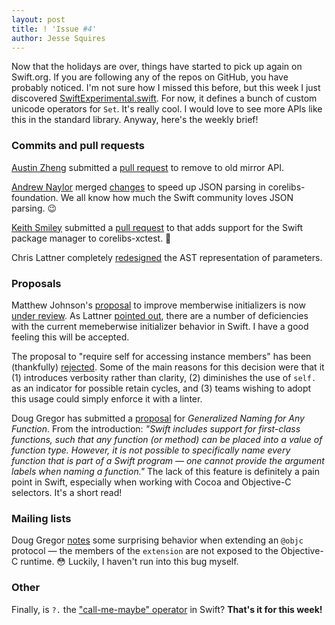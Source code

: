```yaml
---
layout: post
title: ! 'Issue #4'
author: Jesse Squires
---
```


Now that the holidays are over, things have started to pick up again on Swift.org. If you are following any of the repos on GitHub, you have probably noticed. I'm not sure how I missed this before, but this week I just discovered [SwiftExperimental.swift](https://github.com/apple/swift/blob/master/stdlib/internal/SwiftExperimental/SwiftExperimental.swift). For now, it defines a bunch of custom unicode operators for `Set`. It's really cool. I would love to see more APIs like this in the standard library. Anyway, here's the weekly brief!

<!--excerpt-->

### Commits and pull requests

[Austin Zheng](https://github.com/austinzheng) submitted a [pull request](https://github.com/apple/swift/pull/838) to remove to old mirror API.

[Andrew Naylor](https://github.com/argon) merged [changes](https://github.com/apple/swift-corelibs-foundation/pull/181) to speed up JSON parsing in corelibs-foundation. We all know how much the Swift community loves JSON parsing. 😉

[Keith Smiley](https://github.com/keith) submitted a [pull request](https://github.com/apple/swift-corelibs-xctest/pull/25) to that adds support for the Swift package manager to corelibs-xctest. 👏

Chris Lattner completely [redesigned](https://github.com/apple/swift/commit/7daaa22d936393f37176ba03975a0eec7277e1fb) the AST representation of parameters.

### Proposals

Matthew Johnson's [proposal](https://github.com/apple/swift-evolution/blob/master/proposals/0018-flexible-memberwise-initialization.md) to improve memberwise initializers is now [under review](https://lists.swift.org/pipermail/swift-evolution-announce/2016-January/000010.html). As Lattner [pointed out](https://lists.swift.org/pipermail/swift-evolution/Week-of-Mon-20151130/000518.html), there are a number of deficiencies with the current memeberwise initializer behavior in Swift. I have a good feeling this will be accepted.

The proposal to "require self for accessing instance members" has been (thankfully) [rejected](https://lists.swift.org/pipermail/swift-evolution-announce/2016-January/000009.html). Some of the main reasons for this decision were that it (1) introduces verbosity rather than clarity, (2) diminishes the use of `self.` as an indicator for possible retain cycles, and (3) teams wishing to adopt this usage could simply enforce it with a linter.

Doug Gregor has submitted a [proposal](https://github.com/DougGregor/swift-evolution/blob/generalized-naming/proposals/0000-generalized-naming.md) for *Generalized Naming for Any Function*. From the introduction: *"Swift includes support for first-class functions, such that any function (or method) can be placed into a value of function type. However, it is not possible to specifically name every function that is part of a Swift program &mdash; one cannot provide the argument labels when naming a function."* The lack of this feature is definitely a pain point in Swift, especially when working with Cocoa and Objective-C selectors. It's a short read!

### Mailing lists

Doug Gregor [notes](https://lists.swift.org/pipermail/swift-evolution/Week-of-Mon-20160104/005312.html) some surprising behavior when extending an `@objc` protocol &mdash; the members of the `extension` are not exposed to the Objective-C runtime. 😳 Luckily, I haven't run into this bug myself.

### Other

Finally, is `?.` the ["call-me-maybe" operator](https://twitter.com/uint_min/status/683532142677114880) in Swift? **That's it for this week!**
